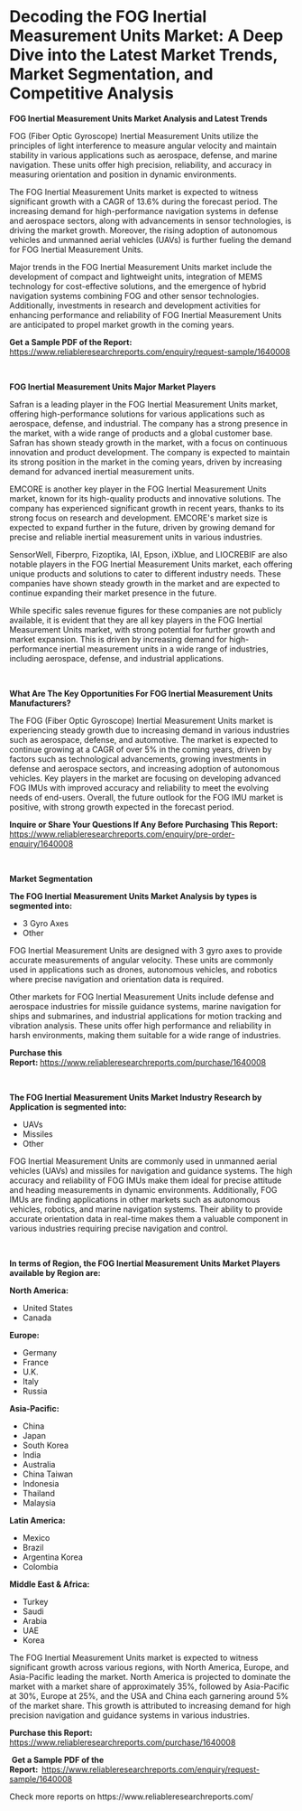 <p><h1>Decoding the FOG Inertial Measurement Units Market: A Deep Dive into the Latest Market Trends, Market Segmentation, and Competitive Analysis</h1></p><p><strong>FOG Inertial Measurement Units Market Analysis and Latest Trends</strong></p>
<p><p>FOG (Fiber Optic Gyroscope) Inertial Measurement Units utilize the principles of light interference to measure angular velocity and maintain stability in various applications such as aerospace, defense, and marine navigation. These units offer high precision, reliability, and accuracy in measuring orientation and position in dynamic environments.</p><p>The FOG Inertial Measurement Units market is expected to witness significant growth with a CAGR of 13.6% during the forecast period. The increasing demand for high-performance navigation systems in defense and aerospace sectors, along with advancements in sensor technologies, is driving the market growth. Moreover, the rising adoption of autonomous vehicles and unmanned aerial vehicles (UAVs) is further fueling the demand for FOG Inertial Measurement Units.</p><p>Major trends in the FOG Inertial Measurement Units market include the development of compact and lightweight units, integration of MEMS technology for cost-effective solutions, and the emergence of hybrid navigation systems combining FOG and other sensor technologies. Additionally, investments in research and development activities for enhancing performance and reliability of FOG Inertial Measurement Units are anticipated to propel market growth in the coming years.</p></p>
<p><strong>Get a Sample PDF of the Report:&nbsp;</strong> <a href="https://www.reliableresearchreports.com/enquiry/request-sample/1640008">https://www.reliableresearchreports.com/enquiry/request-sample/1640008</a></p>
<p>&nbsp;</p>
<p><strong>FOG Inertial Measurement Units Major Market Players</strong></p>
<p><p>Safran is a leading player in the FOG Inertial Measurement Units market, offering high-performance solutions for various applications such as aerospace, defense, and industrial. The company has a strong presence in the market, with a wide range of products and a global customer base. Safran has shown steady growth in the market, with a focus on continuous innovation and product development. The company is expected to maintain its strong position in the market in the coming years, driven by increasing demand for advanced inertial measurement units.</p><p>EMCORE is another key player in the FOG Inertial Measurement Units market, known for its high-quality products and innovative solutions. The company has experienced significant growth in recent years, thanks to its strong focus on research and development. EMCORE's market size is expected to expand further in the future, driven by growing demand for precise and reliable inertial measurement units in various industries.</p><p>SensorWell, Fiberpro, Fizoptika, IAI, Epson, iXblue, and LIOCREBIF are also notable players in the FOG Inertial Measurement Units market, each offering unique products and solutions to cater to different industry needs. These companies have shown steady growth in the market and are expected to continue expanding their market presence in the future.</p><p>While specific sales revenue figures for these companies are not publicly available, it is evident that they are all key players in the FOG Inertial Measurement Units market, with strong potential for further growth and market expansion. This is driven by increasing demand for high-performance inertial measurement units in a wide range of industries, including aerospace, defense, and industrial applications.</p></p>
<p>&nbsp;</p>
<p><strong>What Are The Key Opportunities For FOG Inertial Measurement Units Manufacturers?</strong></p>
<p><p>The FOG (Fiber Optic Gyroscope) Inertial Measurement Units market is experiencing steady growth due to increasing demand in various industries such as aerospace, defense, and automotive. The market is expected to continue growing at a CAGR of over 5% in the coming years, driven by factors such as technological advancements, growing investments in defense and aerospace sectors, and increasing adoption of autonomous vehicles. Key players in the market are focusing on developing advanced FOG IMUs with improved accuracy and reliability to meet the evolving needs of end-users. Overall, the future outlook for the FOG IMU market is positive, with strong growth expected in the forecast period.</p></p>
<p><strong>Inquire or Share Your Questions If Any Before Purchasing This Report:</strong> <a href="https://www.reliableresearchreports.com/enquiry/pre-order-enquiry/1640008">https://www.reliableresearchreports.com/enquiry/pre-order-enquiry/1640008</a></p>
<p>&nbsp;</p>
<p><strong>Market Segmentation</strong></p>
<p><strong>The FOG Inertial Measurement Units Market Analysis by types is segmented into:</strong></p>
<p><ul><li>3 Gyro Axes</li><li>Other</li></ul></p>
<p><p>FOG Inertial Measurement Units are designed with 3 gyro axes to provide accurate measurements of angular velocity. These units are commonly used in applications such as drones, autonomous vehicles, and robotics where precise navigation and orientation data is required. </p><p>Other markets for FOG Inertial Measurement Units include defense and aerospace industries for missile guidance systems, marine navigation for ships and submarines, and industrial applications for motion tracking and vibration analysis. These units offer high performance and reliability in harsh environments, making them suitable for a wide range of industries.</p></p>
<p><strong>Purchase this Report:&nbsp;</strong><a href="https://www.reliableresearchreports.com/purchase/1640008">https://www.reliableresearchreports.com/purchase/1640008</a></p>
<p>&nbsp;</p>
<p><strong>The FOG Inertial Measurement Units Market Industry Research by Application is segmented into:</strong></p>
<p><ul><li>UAVs</li><li>Missiles</li><li>Other</li></ul></p>
<p><p>FOG Inertial Measurement Units are commonly used in unmanned aerial vehicles (UAVs) and missiles for navigation and guidance systems. The high accuracy and reliability of FOG IMUs make them ideal for precise attitude and heading measurements in dynamic environments. Additionally, FOG IMUs are finding applications in other markets such as autonomous vehicles, robotics, and marine navigation systems. Their ability to provide accurate orientation data in real-time makes them a valuable component in various industries requiring precise navigation and control.</p></p>
<p>&nbsp;</p>
<p><strong>In terms of Region, the FOG Inertial Measurement Units Market Players available by Region are:</strong></p>
<p>
    <p> <strong> North America: </strong>
        <ul>
            <li>United States</li>
            <li>Canada</li>
        </ul>
        </p> 
    <p> <strong> Europe: </strong>
        <ul>
            <li>Germany</li>
            <li>France</li>
            <li>U.K.</li>
            <li>Italy</li>
            <li>Russia</li>
        </ul>
        </p> 
    <p> <strong> Asia-Pacific: </strong>
        <ul>
            <li>China</li>
            <li>Japan</li>
            <li>South Korea</li>
            <li>India</li>
            <li>Australia</li>
            <li>China Taiwan</li>
            <li>Indonesia</li>
            <li>Thailand</li>
            <li>Malaysia</li>
        </ul>
        </p> 
    <p> <strong> Latin America: </strong>
        <ul>
            <li>Mexico</li>
            <li>Brazil</li>
            <li>Argentina Korea</li>
            <li>Colombia</li>
        </ul>
        </p> 
    <p> <strong> Middle East & Africa: </strong>
        <ul>
            <li>Turkey</li>
            <li>Saudi</li>
            <li>Arabia</li>
            <li>UAE</li>
            <li>Korea</li>
        </ul>
    </p>
    </p>
<p><p>The FOG Inertial Measurement Units market is expected to witness significant growth across various regions, with North America, Europe, and Asia-Pacific leading the market. North America is projected to dominate the market with a market share of approximately 35%, followed by Asia-Pacific at 30%, Europe at 25%, and the USA and China each garnering around 5% of the market share. This growth is attributed to increasing demand for high precision navigation and guidance systems in various industries.</p></p>
<p><strong>Purchase this Report: </strong><a href="https://www.reliableresearchreports.com/purchase/1640008">https://www.reliableresearchreports.com/purchase/1640008</a></p>
<p>&nbsp;<strong>Get a Sample PDF of the Report:&nbsp;&nbsp;</strong><a href="https://www.reliableresearchreports.com/enquiry/request-sample/1640008">https://www.reliableresearchreports.com/enquiry/request-sample/1640008</a></p>
<p><strong></strong></p>
<p>Check more reports on https://www.reliableresearchreports.com/</p>